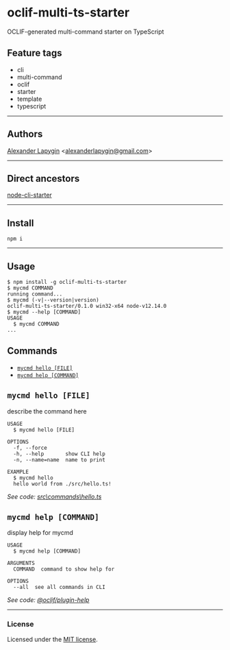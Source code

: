 # oclif-multi-ts-starter

OCLIF-generated multi-command starter on TypeScript

## Feature tags

- cli
- multi-command
- oclif
- starter
- template
- typescript

---

## Authors

[Alexander Lapygin](https://github.com/AlexanderLapygin) <<alexanderlapygin@gmail.com>>

---

## Direct ancestors

[node-cli-starter](https://github.com/softspiders/node-cli-starter)

---


## Install
```
npm i
```

---

## Usage

```sh-session
$ npm install -g oclif-multi-ts-starter
$ mycmd COMMAND
running command...
$ mycmd (-v|--version|version)
oclif-multi-ts-starter/0.1.0 win32-x64 node-v12.14.0
$ mycmd --help [COMMAND]
USAGE
  $ mycmd COMMAND
...
```

## Commands
* [`mycmd hello [FILE]`](#mycmd-hello-file)
* [`mycmd help [COMMAND]`](#mycmd-help-command)

## `mycmd hello [FILE]`

describe the command here

```
USAGE
  $ mycmd hello [FILE]

OPTIONS
  -f, --force
  -h, --help       show CLI help
  -n, --name=name  name to print

EXAMPLE
  $ mycmd hello
  hello world from ./src/hello.ts!
```

_See code: [src\commands\hello.ts](https://github.com/AlexanderLapygin/oclif-multi-ts-starter/blob/v0.1.0/src\commands\hello.ts)_

## `mycmd help [COMMAND]`

display help for mycmd

```
USAGE
  $ mycmd help [COMMAND]

ARGUMENTS
  COMMAND  command to show help for

OPTIONS
  --all  see all commands in CLI
```

_See code: [@oclif/plugin-help](https://github.com/oclif/plugin-help/blob/v2.2.3/src\commands\help.ts)_

---

### License

Licensed under the [MIT license](./LICENSE).
